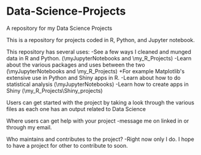 # Data-Science-Projects
A repository for my Data Science Projects

This is a repository for projects coded in R, Python, and Jupyter notebook.

This repository has several uses:
    -See a few ways I cleaned and munged data in R and Python. (\myJupyterNotebooks and \my_R_Projects)
    -Learn about the various packages and uses between the two (\myJupyterNotebooks and \my_R_Projects)
        +For example Matplotlib's extensive use in Python and Shiny apps in R.
    -Learn about how to do statistical analysis (\myJupyterNotebooks)
    -Learn how to create apps in Shiny (\my_R_Projects\Shiny_projects)

Users can get started with the project by taking a look through the various files as each one has an output related to Data Science

Where users can get help with your project
    -message me on linked in or through my email.

Who maintains and contributes to the project?
    -Right now only I do. I hope to have a project for other to contribute to soon. 

